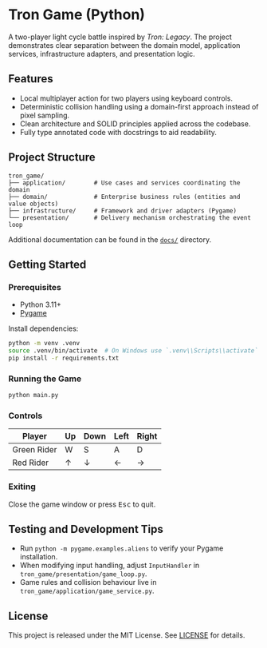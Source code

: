 # Tron Game (Python)

A two-player light cycle battle inspired by *Tron: Legacy*. The project demonstrates clear separation between the domain model, application services, infrastructure adapters, and presentation logic. 
## Features

- Local multiplayer action for two players using keyboard controls.
- Deterministic collision handling using a domain-first approach instead of pixel sampling.
- Clean architecture and SOLID principles applied across the codebase.
- Fully type annotated code with docstrings to aid readability.

## Project Structure

```
tron_game/
├── application/        # Use cases and services coordinating the domain
├── domain/             # Enterprise business rules (entities and value objects)
├── infrastructure/     # Framework and driver adapters (Pygame)
└── presentation/       # Delivery mechanism orchestrating the event loop
```

Additional documentation can be found in the [`docs/`](docs/) directory.

## Getting Started

### Prerequisites

- Python 3.11+
- [Pygame](https://www.pygame.org/news)

Install dependencies:

```bash
python -m venv .venv
source .venv/bin/activate  # On Windows use `.venv\\Scripts\\activate`
pip install -r requirements.txt
```

### Running the Game

```bash
python main.py
```

### Controls

| Player | Up | Down | Left | Right |
| ------ | -- | ---- | ---- | ----- |
| Green Rider | W | S | A | D |
| Red Rider | ↑ | ↓ | ← | → |

### Exiting

Close the game window or press <kbd>Esc</kbd> to quit.

## Testing and Development Tips

- Run `python -m pygame.examples.aliens` to verify your Pygame installation.
- When modifying input handling, adjust `InputHandler` in `tron_game/presentation/game_loop.py`.
- Game rules and collision behaviour live in `tron_game/application/game_service.py`.

## License

This project is released under the MIT License. See [LICENSE](LICENSE) for details.
